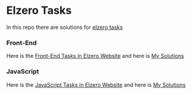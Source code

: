 # Elzero Tasks

In this repo there are solutions for [elzero tasks](https://elzero.org/category/trainings/)

### Front-End

Here is the [Front-End Tasks in Elzero Website](https://elzero.org/category/trainings/front-end/) and here is [My Solutions](https://elzero-tasks.netlify.app/front-end/)

### JavaScript

Here is the [JavaScript Tasks in Elzero Website](https://elzero.org/category/trainings/javascript/) and here is [My Solutions](https://elzero-tasks.netlify.app/javascript/)
